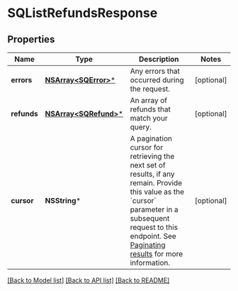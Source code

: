 # SQListRefundsResponse

## Properties
Name | Type | Description | Notes
------------ | ------------- | ------------- | -------------
**errors** | [**NSArray&lt;SQError&gt;***](SQError.md) | Any errors that occurred during the request. | [optional] 
**refunds** | [**NSArray&lt;SQRefund&gt;***](SQRefund.md) | An array of refunds that match your query. | [optional] 
**cursor** | **NSString*** | A pagination cursor for retrieving the next set of results, if any remain. Provide this value as the &#x60;cursor&#x60; parameter in a subsequent request to this endpoint.  See [Paginating results](https://developer.squareup.com/docs/working-with-apis/pagination) for more information. | [optional] 

[[Back to Model list]](../README.md#documentation-for-models) [[Back to API list]](../README.md#documentation-for-api-endpoints) [[Back to README]](../README.md)


